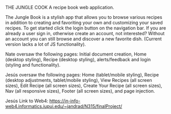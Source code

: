 THE JUNGLE COOK
A recipe book web application.

The Jungle Book is a stylish app that allows you to browse various recipes in addition to creating and favoriting your own and customizing your saved recipes. To get started click the login button on the navigation bar. If you are already a user sign in, otherwise create an account, not interested? Without an account you can still browse and discover a new favorite dish. (Current version lacks a lot of JS functionality).

Nate oversaw the following pages: Initial document creation, Home (desktop styling), Recipe (desktop styling), alerts/feedback and login (styling and functionality).

Jesús oversaw the following pages: Home (tablet/mobile styling), Recipe (desktop adjustments, tablet/mobile styling), View Recipes (all screen sizes), Edit Recipe (all screen sizes), Create Your Recipe (all screen sizes), Nav (all responsive sizes), Footer (all screen sizes), and page injection.

Jesús Link to Web4: https://in-info-web4.informatics.iupui.edu/~jandrad/N315/finalProject/
